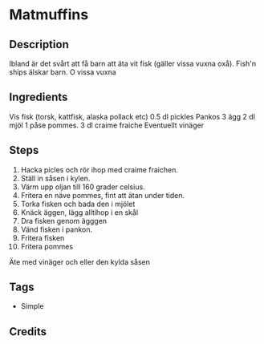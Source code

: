# Matmuffins

<!--- Example [Roasted Tomatosalsa](loc/of/file/in/repo.jpg) --->



## Description
Ibland är det svårt att få barn att äta vit fisk (gäller vissa vuxna oxå). Fish'n ships älskar barn. O vissa vuxna


## Ingredients
Vis fisk (torsk, kattfisk, alaska pollack etc)
0.5 dl pickles
Pankos
3 ägg
2 dl mjöl
1 påse pommes.
3 dl craime fraiche
Eventuellt vinäger

## Steps
1. Hacka picles och rör ihop med craime fraichen.
1. Ställ in såsen i kylen.
1. Värm upp oljan till 160 grader celsius.
1. Fritera en näve pommes, fint att ätan under tiden.
1. Torka fisken och bada den i mjölet
1. Knäck äggen, lägg alltihop i en skål
1. Dra fisken genom ägggen
1. Vänd fisken i pankon.
1. Fritera fisken
1. Fritera pommes

Äte med vinäger och eller den kylda såsen


## Tags

* Simple

## Credits
